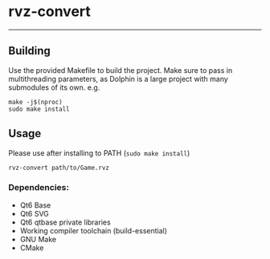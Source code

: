 # rvz-convert

---

## Building

Use the provided Makefile to build the project. Make sure to pass in multithreading parameters, as Dolphin is a large project with many submodules of its own.
e.g.

```
make -j$(nproc)
sudo make install
```

## Usage

Please use after installing to PATH (`sudo make install`)

`rvz-convert path/to/Game.rvz`

### Dependencies:

- Qt6 Base
- Qt6 SVG
- Qt6 qtbase private libraries
- Working compiler toolchain (build-essential)
- GNU Make
- CMake
